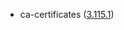 - ca-certificates ([3.115.1](https://firefox-source-docs.mozilla.org/security/nss/releases/nss_3_115_1.html))

